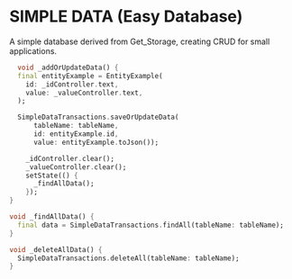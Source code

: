 # **SIMPLE DATA (Easy Database)**

A simple database derived from Get_Storage, creating CRUD for small applications.

```dart
  void _addOrUpdateData() {
  final entityExample = EntityExample(
    id: _idController.text,
    value: _valueController.text,
  );

  SimpleDataTransactions.saveOrUpdateData(
      tableName: tableName,
      id: entityExample.id,
      value: entityExample.toJson());

    _idController.clear();
    _valueController.clear();
    setState(() {
      _findAllData();
    });
}
```

```dart
void _findAllData() {
  final data = SimpleDataTransactions.findAll(tableName: tableName);
}
```

```dart
void _deleteAllData() {
  SimpleDataTransactions.deleteAll(tableName: tableName);
}
```

